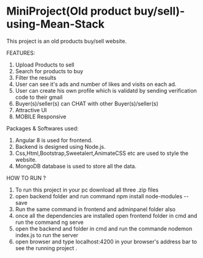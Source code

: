 # MiniProject(Old product buy/sell)-using-Mean-Stack

This project is an old products buy/sell website.

FEATURES:

1) Upload Products to sell                                                                                                     
2) Search for products to buy
3) Filter the results
4) User can see it's ads and number of likes and visits on each ad.
5) User can create his own profile which is validatd by sending verification code to their gmail
6) Buyer(s)/seller(s) can CHAT with other Buyer(s)/seller(s)
7) Attractive UI
8) MOBILE Responsive

Packages & Softwares used:

1) Angular 8 is used for frontend.
2) Backend is designed using Node.js.
3) Css,Html,Bootstrap,Sweetalert,AnimateCSS etc are used to style the website.
4) MongoDB database is used to store all the data.

HOW TO RUN ?

1) To run this project in your pc download all three .zip files
2) open backend folder and run command  npm install node-modules --save
3) Run the same command in frontend and adminpanel folder also
4) once all the dependencies are installed open frontend folder in cmd and run the command ng serve
5) open the backend and folder in cmd and run the commande nodemon index.js to run the server
6) open browser and type localhost:4200 in your browser's address bar to see the running project .

